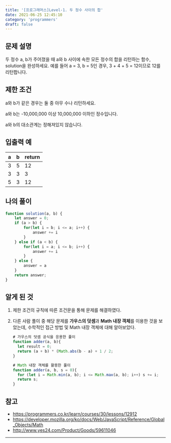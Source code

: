 ```yaml
---
title: '[프로그래머스]Level-1. 두 정수 사이의 합'
date: 2021-06-25 12:45:10
category: 'programmers'
draft: false
---
```

## 문제 설명

두 정수 a, b가 주어졌을 때 a와 b 사이에 속한 모든 정수의 합을 리턴하는 함수, solution을 완성하세요.
예를 들어 a = 3, b = 5인 경우, 3 + 4 + 5 = 12이므로 12를 리턴합니다.

## 제한 조건

a와 b가 같은 경우는 둘 중 아무 수나 리턴하세요.

a와 b는 -10,000,000 이상 10,000,000 이하인 정수입니다.

a와 b의 대소관계는 정해져있지 않습니다.

## 입출력 예

| a    | b    | return |
| ---- | ---- | ------ |
| 3    | 5    | 12     |
| 3    | 3    | 3      |
| 5    | 3    | 12     |

## 나의 풀이

```javascript
function solution(a, b) {
    let answer = 0;
    if (a > b) {
        for(let i = b; i <= a; i++) {
            answer += i
        }
    } else if (a < b) {
        for(let i = a; i <= b; i++) {
            answer += i
        }
    } else {
        answer = a
    }
    return answer;
}
```

## 알게 된 것

1. 제한 조건의 규칙에 따른 조건문을 통해 문제를 해결하였다. 

2. 다른 사람 풀이 중 해당 문제를 <b>가우스의 덧셈</b>과 <b>Math 내장 객체</b>를 이용한 것을 보았는데, 수학적인 접근 방법 및 Math 내장 객체에 대해 알아보았다.

   ```javascript
   # 가우스의 덧셈 공식을 응용한 풀이
   function adder(a, b){
     let result = 0;
     return (a + b) * (Math.abs(b - a) + 1 / 2;
   }
   
   # Math 내장 객체를 활용한 풀이
   function adder(a, b, s = 0){
     for (let i = Math.min(a, b); i <= Math.max(a, b); i++) s += i;
     return s;
   }
   ```

   

## 참고

* https://programmers.co.kr/learn/courses/30/lessons/12912
* https://developer.mozilla.org/ko/docs/Web/JavaScript/Reference/Global_Objects/Math
* http://www.yes24.com/Product/Goods/59611046

---

